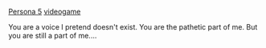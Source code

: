 [Persona 5](Persona%205.md) [videogame](../Type/videogame.md)


You are a voice I pretend doesn't exist. You are the pathetic part of me. But you are still a part of me....